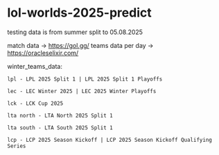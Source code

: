 # lol-worlds-2025-predict
testing data is from summer split to 05.08.2025

match data -> https://gol.gg/
teams data per day -> https://oracleselixir.com/



winter_teams_data:

    lpl - LPL 2025 Split 1 | LPL 2025 Split 1 Playoffs

    lec - LEC Winter 2025 | LEC 2025 Winter Playoffs

    lck - LCK Cup 2025

    lta north - LTA North 2025 Split 1

    lta south - LTA South 2025 Split 1

    lcp - LCP 2025 Season Kickoff | LCP 2025 Season Kickoff Qualifying Series
